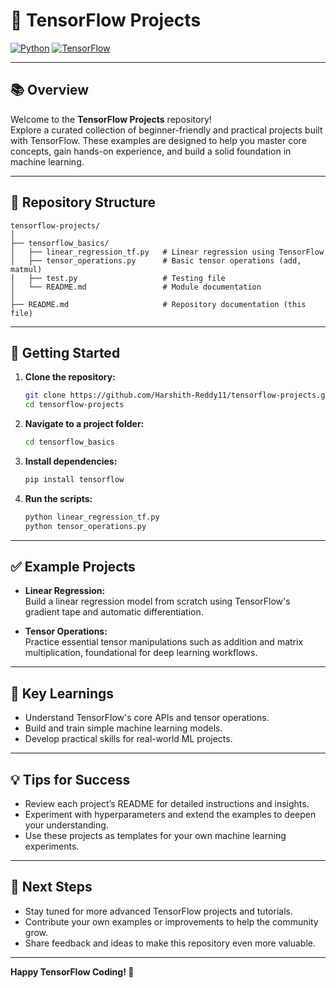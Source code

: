 # 🧠 TensorFlow Projects

[![Python](https://img.shields.io/badge/Python-3.7%2B-blue.svg)](https://www.python.org/)
[![TensorFlow](https://img.shields.io/badge/TensorFlow-2.x-orange.svg)](https://www.tensorflow.org/)

---

## 📚 Overview

Welcome to the **TensorFlow Projects** repository!  
Explore a curated collection of beginner-friendly and practical projects built with TensorFlow. These examples are designed to help you master core concepts, gain hands-on experience, and build a solid foundation in machine learning.

---

## 📂 Repository Structure

```
tensorflow-projects/
│
├── tensorflow_basics/
│   ├── linear_regression_tf.py   # Linear regression using TensorFlow
│   ├── tensor_operations.py      # Basic tensor operations (add, matmul)
│   ├── test.py                   # Testing file
│   └── README.md                 # Module documentation
│
├── README.md                     # Repository documentation (this file)
```

---

## 🚀 Getting Started

1. **Clone the repository:**
   ```sh
   git clone https://github.com/Harshith-Reddy11/tensorflow-projects.git
   cd tensorflow-projects
   ```
2. **Navigate to a project folder:**
   ```sh
   cd tensorflow_basics
   ```
3. **Install dependencies:**
   ```sh
   pip install tensorflow
   ```
4. **Run the scripts:**
   ```sh
   python linear_regression_tf.py
   python tensor_operations.py
   ```

---

## ✅ Example Projects

- **Linear Regression:**  
  Build a linear regression model from scratch using TensorFlow's gradient tape and automatic differentiation.

- **Tensor Operations:**  
  Practice essential tensor manipulations such as addition and matrix multiplication, foundational for deep learning workflows.

---

## 🧠 Key Learnings

- Understand TensorFlow's core APIs and tensor operations.
- Build and train simple machine learning models.
- Develop practical skills for real-world ML projects.

---

## 💡 Tips for Success

- Review each project’s README for detailed instructions and insights.
- Experiment with hyperparameters and extend the examples to deepen your understanding.
- Use these projects as templates for your own machine learning experiments.

---

## 🌟 Next Steps

- Stay tuned for more advanced TensorFlow projects and tutorials.
- Contribute your own examples or improvements to help the community grow.
- Share feedback and ideas to make this repository even more valuable.

---

**Happy TensorFlow Coding! 🚀**
